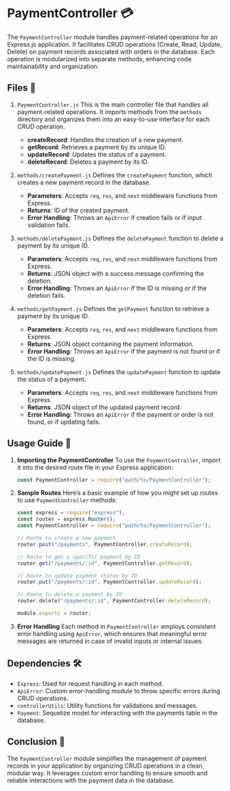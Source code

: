# PaymentController 💳

The `PaymentController` module handles payment-related operations for an Express.js application.
It facilitates CRUD operations (Create, Read, Update, Delete) on payment records associated with orders in the database.
Each operation is modularized into separate methods, enhancing code maintainability and organization.

## Files 📄

1. `PaymentController.js`
   This is the main controller file that handles all payment-related operations.
   It imports methods from the `methods` directory and organizes them into an easy-to-use interface for each CRUD operation.

    - **createRecord**: Handles the creation of a new payment.
    - **getRecord**: Retrieves a payment by its unique ID.
    - **updateRecord**: Updates the status of a payment.
    - **deleteRecord**: Deletes a payment by its ID.

2. `methods/createPayment.js`
   Defines the `createPayment` function, which creates a new payment record in the database.

    - **Parameters**: Accepts `req`, `res`, and `next` middleware functions from Express.
    - **Returns**: ID of the created payment.
    - **Error Handling**: Throws an `ApiError` if creation fails or if input validation fails.

3. `methods/deletePayment.js`
   Defines the `deletePayment` function to delete a payment by its unique ID.

    - **Parameters**: Accepts `req`, `res`, and `next` middleware functions from Express.
    - **Returns**: JSON object with a success message confirming the deletion.
    - **Error Handling**: Throws an `ApiError` if the ID is missing or if the deletion fails.

4. `methods/getPayment.js`
   Defines the `getPayment` function to retrieve a payment by its unique ID.

    - **Parameters**: Accepts `req`, `res`, and `next` middleware functions from Express.
    - **Returns**: JSON object containing the payment information.
    - **Error Handling**: Throws an `ApiError` if the payment is not found or if the ID is missing.

5. `methods/updatePayment.js`
   Defines the `updatePayment` function to update the status of a payment.

    - **Parameters**: Accepts `req`, `res`, and `next` middleware functions from Express.
    - **Returns**: JSON object of the updated payment record.
    - **Error Handling**: Throws an `ApiError` if the payment or order is not found, or if updating fails.

## Usage Guide 📝

1. **Importing the PaymentController**
   To use the `PaymentController`, import it into the desired route file in your Express application:

    ```javascript
    const PaymentController = require("path/to/PaymentController");
    ```

2. **Sample Routes**
   Here’s a basic example of how you might set up routes to use `PaymentController` methods:

    ```javascript
    const express = require("express");
    const router = express.Router();
    const PaymentController = require("path/to/PaymentController");

    // Route to create a new payment
    router.post("/payments", PaymentController.createRecord);

    // Route to get a specific payment by ID
    router.get("/payments/:id", PaymentController.getRecord);

    // Route to update payment status by ID
    router.put("/payments/:id", PaymentController.updateRecord);

    // Route to delete a payment by ID
    router.delete("/payments/:id", PaymentController.deleteRecord);

    module.exports = router;
    ```

3. **Error Handling**
   Each method in `PaymentController` employs consistent error handling using `ApiError`, which ensures that meaningful error messages are returned in case of invalid inputs or internal issues.

## Dependencies 🛠️

-   `Express`: Used for request handling in each method.
-   `ApiError`: Custom error-handling module to throw specific errors during CRUD operations.
-   `controllerUtils`: Utility functions for validations and messages.
-   `Payment`: Sequelize model for interacting with the payments table in the database.

## Conclusion 🚀

The `PaymentController` module simplifies the management of payment records in your application by organizing CRUD operations in a clean, modular way.
It leverages custom error handling to ensure smooth and reliable interactions with the payment data in the database.
